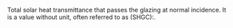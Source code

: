 ﻿Total solar heat transmittance that passes the glazing at normal incidence. It is a value without unit, often referred to as (SHGC):.
